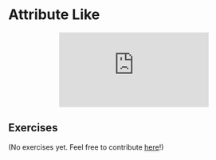 # Attribute Like

<div style="display: flex; justify-content: center;">
    <iframe class="youtube-video" src="https://www.youtube.com/embed/crWfcA064is?si=XEOe-bumTQUSJ86V&amp;start=549" title="YouTube video player" frameborder="0" allow="accelerometer; autoplay; clipboard-write; encrypted-media; gyroscope; picture-in-picture; web-share" allowfullscreen></iframe>
</div>

## Exercises

(No exercises yet. Feel free to contribute <a href="https://github.com/letsgetrusty/rust-learning-guide" target="_blank">here</a>!)
